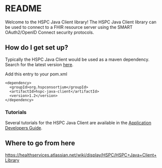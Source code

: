 # README #

Welcome to the HSPC Java Client library!  The HSPC Java Client library can be used to connect to a FHIR resource server using the SMART OAuth2/OpenID Connect security protocols.

## How do I get set up? ##

Typically the HSPC Java Client would be used as a maven dependency.  Search for the latest version [here](http://search.maven.org/#search%7Cga%7C1%7Chspc-java-client).

Add this entry to your pom.xml

    <dependency>
      <groupId>org.hspconsortium</groupId>
      <artifactId>hspc-java-client</artifactId>
      <version>1.2</version>
    </dependency>

### Tutorials ###

Several tutorials for the HSPC Java Client are available in the [Application Developers Guide](https://healthservices.atlassian.net/wiki/display/HSPC/App+Developer+Tutorials).  

## Where to go from here ##
https://healthservices.atlassian.net/wiki/display/HSPC/HSPC+Java+Client+Library